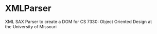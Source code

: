 # XMLParser
XML SAX Parser to create a DOM for CS 7330: Object Oriented Design at the University of Missouri
